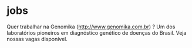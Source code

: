 jobs
====

Quer trabalhar na Genomika (http://www.genomika.com.br) ?  Um dos laboratórios pioneiros em diagnóstico genético de doenças do Brasil. Veja nossas vagas disponível. 
